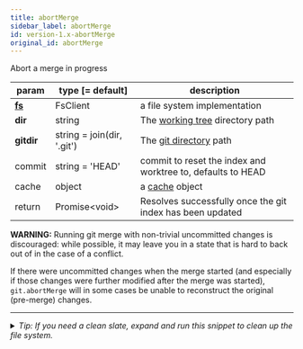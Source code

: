 ```yaml
---
title: abortMerge
sidebar_label: abortMerge
id: version-1.x-abortMerge
original_id: abortMerge
---
```


Abort a merge in progress

| param          | type [= default]           | description                                                 |
| -------------- | -------------------------- | ----------------------------------------------------------- |
| [**fs**](./fs) | FsClient                   | a file system implementation                                |
| **dir**        | string                     | The [working tree](dir-vs-gitdir.md) directory path         |
| **gitdir**     | string = join(dir, '.git') | The [git directory](dir-vs-gitdir.md) path                  |
| commit         | string = 'HEAD'            | commit to reset the index and worktree to, defaults to HEAD |
| cache          | object                     | a [cache](cache.md) object                                  |
| return         | Promise\<void\>            | Resolves successfully once the git index has been updated   |

**WARNING:** Running git merge with non-trivial uncommitted changes is discouraged: while possible, it may leave you in a state that is hard to back out of in the case of a conflict.

If there were uncommitted changes when the merge started (and especially if those changes were further modified after the merge was started), `git.abortMerge` will in some cases be unable to reconstruct the original (pre-merge) changes.


---

<details>
<summary><i>Tip: If you need a clean slate, expand and run this snippet to clean up the file system.</i></summary>

```js live
window.fs = new LightningFS('fs', { wipe: true })
window.pfs = window.fs.promises
console.log('done')
```
</details>

<script>
(function rewriteEditLink() {
  const el = document.querySelector('a.edit-page-link.button');
  if (el) {
    el.href = 'https://github.com/isomorphic-git/isomorphic-git/edit/main/src/api/abortMerge.js';
  }
})();
</script>